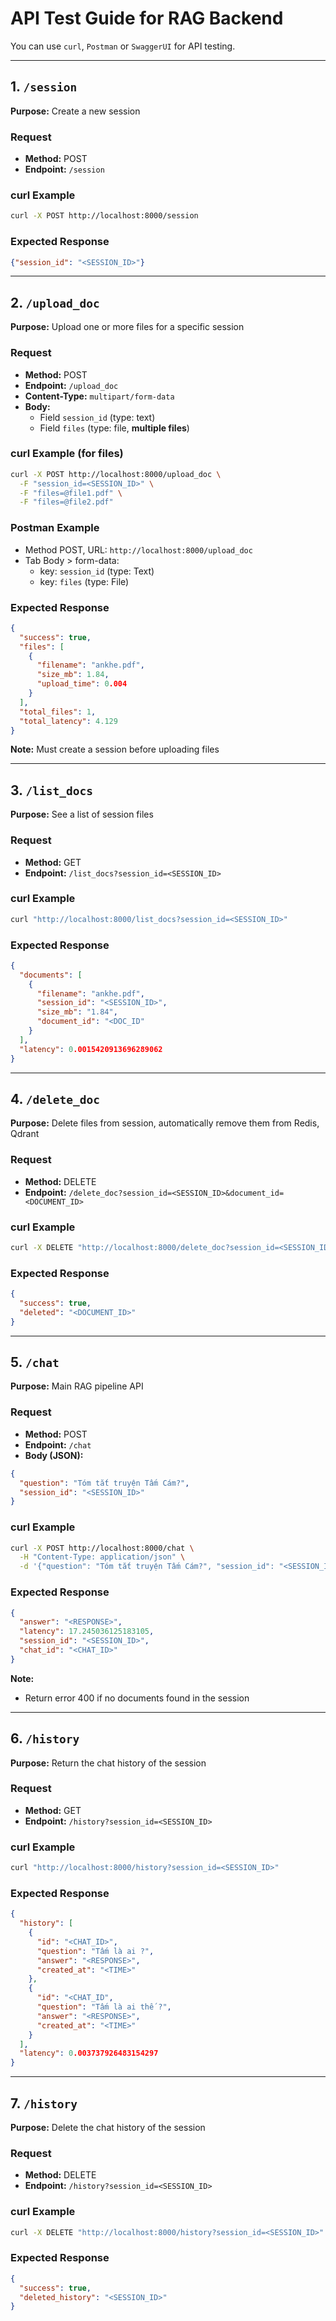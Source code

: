 # API Test Guide for RAG Backend

You can use `curl`, `Postman` or `SwaggerUI` for API testing.

---

## 1. `/session`
**Purpose:** Create a new session

### Request
- **Method:** POST
- **Endpoint:** `/session`

### curl Example
```bash
curl -X POST http://localhost:8000/session
```

### Expected Response
```json
{"session_id": "<SESSION_ID>"}
```

---

## 2. `/upload_doc`
**Purpose:** Upload one or more files for a specific session

### Request
- **Method:** POST
- **Endpoint:** `/upload_doc`
- **Content-Type:** `multipart/form-data`
- **Body:**
    - Field `session_id` (type: text)
    - Field `files` (type: file, **multiple files**)

### curl Example (for files)
```bash
curl -X POST http://localhost:8000/upload_doc \
  -F "session_id=<SESSION_ID>" \
  -F "files=@file1.pdf" \
  -F "files=@file2.pdf"
```

### Postman Example
- Method POST, URL: `http://localhost:8000/upload_doc`
- Tab Body > form-data:
    - key: `session_id` (type: Text)
    - key: `files` (type: File)

### Expected Response
```json
{
  "success": true,
  "files": [
    {
      "filename": "ankhe.pdf",
      "size_mb": 1.84,
      "upload_time": 0.004
    }
  ],
  "total_files": 1,
  "total_latency": 4.129
}
```

**Note:** Must create a session before uploading files

---

## 3. `/list_docs`
**Purpose:** See a list of session files

### Request
- **Method:** GET
- **Endpoint:** `/list_docs?session_id=<SESSION_ID>`

### curl Example
```bash
curl "http://localhost:8000/list_docs?session_id=<SESSION_ID>"
```

### Expected Response
```json
{
  "documents": [
    {
      "filename": "ankhe.pdf",
      "session_id": "<SESSION_ID>",
      "size_mb": "1.84",
      "document_id": "<DOC_ID"
    }
  ],
  "latency": 0.0015420913696289062
}
```

---

## 4. `/delete_doc`
**Purpose:** Delete files from session, automatically remove them from Redis, Qdrant

### Request
- **Method:** DELETE
- **Endpoint:** `/delete_doc?session_id=<SESSION_ID>&document_id=<DOCUMENT_ID>`

### curl Example
```bash
curl -X DELETE "http://localhost:8000/delete_doc?session_id=<SESSION_ID>&document_id=<DOCUMENT_ID>"
```

### Expected Response
```json
{
  "success": true, 
  "deleted": "<DOCUMENT_ID>"
}
```

---

## 5. `/chat`
**Purpose:** Main RAG pipeline API

### Request
- **Method:** POST
- **Endpoint:** `/chat`
- **Body (JSON):**
```json
{
  "question": "Tóm tắt truyện Tấm Cám?",
  "session_id": "<SESSION_ID>"
}
```

### curl Example
```bash
curl -X POST http://localhost:8000/chat \
  -H "Content-Type: application/json" \
  -d '{"question": "Tóm tắt truyện Tấm Cám?", "session_id": "<SESSION_ID>"}'
```

### Expected Response
```json
{
  "answer": "<RESPONSE>",
  "latency": 17.245036125183105,
  "session_id": "<SESSION_ID>",
  "chat_id": "<CHAT_ID>"
}
```

**Note:**
- Return error 400 if no documents found in the session

---

## 6. `/history`
**Purpose:** Return the chat history of the session

### Request
- **Method:** GET
- **Endpoint:** `/history?session_id=<SESSION_ID>`

### curl Example
```bash
curl "http://localhost:8000/history?session_id=<SESSION_ID>"
```

### Expected Response
```json
{
  "history": [
    {
      "id": "<CHAT_ID>",
      "question": "Tấm là ai ?",
      "answer": "<RESPONSE>",
      "created_at": "<TIME>"
    },
    {
      "id": "<CHAT_ID",
      "question": "Tấm là ai thế ?",
      "answer": "<RESPONSE>",
      "created_at": "<TIME>"
    }
  ],
  "latency": 0.003737926483154297
}
```

---

## 7. `/history`
**Purpose:** Delete the chat history of the session

### Request
- **Method:** DELETE
- **Endpoint:** `/history?session_id=<SESSION_ID>`

### curl Example
```bash
curl -X DELETE "http://localhost:8000/history?session_id=<SESSION_ID>"
```

### Expected Response
```json
{
  "success": true, 
  "deleted_history": "<SESSION_ID>"
}
```